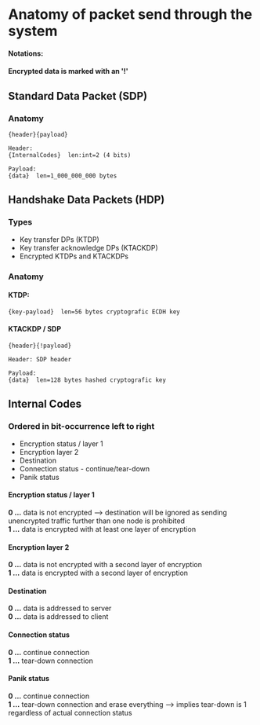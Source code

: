 # Anatomy of packet send through the system

#### Notations:
#### Encrypted data is marked with an '!'

## Standard Data Packet (SDP)
### Anatomy

    {header}{payload}
    
    Header:
    {InternalCodes}  len:int=2 (4 bits)

    Payload:
    {data}  len=1_000_000_000 bytes


## Handshake Data Packets (HDP)
### Types
- Key transfer DPs (KTDP)
- Key transfer acknowledge DPs (KTACKDP)
- Encrypted  KTDPs and KTACKDPs

### Anatomy
#### KTDP:
    {key-payload}  len=56 bytes cryptografic ECDH key
#### KTACKDP / SDP
    {header}{!payload}

    Header: SDP header

    Payload: 
    {data}  len=128 bytes hashed cryptografic key

## Internal Codes
### Ordered in bit-occurrence left to right
- Encryption status / layer 1
- Encryption layer 2
- Destination
- Connection status - continue/tear-down
- Panik status

#### Encryption status / layer 1
**0 ...** data is not encrypted --> destination will be ignored as sending unencrypted traffic further than one node is prohibited
<br>
**1 ...** data is encrypted with at least one layer of encryption
#### Encryption layer 2
**0 ...** data is not encrypted with a second layer of encryption 
<br>
**1 ...** data is encrypted with a second layer of encryption 
#### Destination
**0 ...** data is addressed to server
<br>
**0 ...** data is addressed to client
#### Connection status
**0 ...** continue connection
<br>
**1 ...** tear-down connection
#### Panik status
**0 ...** continue connection
<br>
**1 ...** tear-down connection and erase everything --> implies tear-down is 1 regardless of actual connection status



    
    

    
